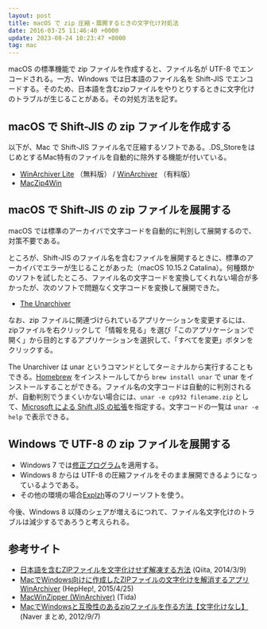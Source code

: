 ```yaml
---
layout: post
title: macOS で zip 圧縮・展開するときの文字化け対処法
date: 2016-03-25 11:46:40 +0000
update: 2023-08-24 10:23:47 +0000
tag: mac
---
```

macOS の標準機能で zip ファイルを作成すると、ファイル名が UTF-8 でエンコードされる。一方、Windows では日本語のファイル名を Shift-JIS でエンコードする。そのため、日本語を含むzipファイルをやりとりするときに文字化けのトラブルが生じることがある。その対処方法を記す。

## macOS で Shift-JIS の zip ファイルを作成する

以下が、Mac で Shift-JIS ファイル名で圧縮するソフトである。.DS_StoreをはじめとするMac特有のファイルを自動的に除外する機能が付いている。

- [WinArchiver Lite](https://itunes.apple.com/jp/app/winarchiver-lite/id414855915?l=en&mt=12) （無料版） / [WinArchiver](https://itunes.apple.com/jp/app/winarchiver/id413215883?l=ja&mt=12)  （有料版）
- [MacZip4Win](http://ynomura.com/home/?page_id=116) 

## macOS で Shift-JIS の zip ファイルを展開する

macOS では標準のアーカイバで文字コードを自動的に判別して展開するので、対策不要である。

ところが、Shift-JIS のファイル名を含むファイルを展開するときに、標準のアーカイバでエラーが生じることがあった（macOS 10.15.2 Catalina）。何種類かのソフトを試したところ、ファイル名の文字コードを変換してくれない場合が多かったが、次のソフトで問題なく文字コードを変換して展開できた。

- [The Unarchiver](https://apps.apple.com/jp/app/the-unarchiver/id425424353?mt=12)

なお、zip ファイルに関連づけられているアプリケーションを変更するには、zipファイルを右クリックして「情報を見る」を選び「このアプリケーションで開く」から目的とするアプリケーションを選択して、「すべてを変更」ボタンをクリックする。

The Unarchiver は unar というコマンドとしてターミナルから実行することもできる。[Homebrew](https://brew.sh/index_ja) をインストールしてから `brew install unar` で unar をインストールすることができる。ファイル名の文字コードは自動的に判別されるが、自動判別でうまくいかない場合には、`unar -e cp932 filename.zip` として、[Microsoft による Shift JIS の拡張](https://ja.wikipedia.org/wiki/Microsoft%E3%82%B3%E3%83%BC%E3%83%89%E3%83%9A%E3%83%BC%E3%82%B8932)を指定する。文字コードの一覧は `unar -e help` で表示できる。

## Windows で UTF-8 の zip ファイルを展開する

- Windows 7 では[修正プログラム](http://support.microsoft.com/kb/2704299/ja)を適用する。
- Windows 8 からは UTF-8 の圧縮ファイルをそのまま展開できるようになっているようである。
- その他の環境の場合[Explzh](http://www.ponsoftware.com/)等のフリーソフトを使う。

今後、Windows 8 以降のシェアが増えるにつれて、ファイル名文字化けのトラブルは減少するであろうと考えられる。

## 参考サイト
- [日本語を含むZIPファイルを文字化けせず解凍する方法](http://qiita.com/hoo89@github/items/46dcd8134061c392772f) (Qiita, 2014/3/9)
- [MacでWindows向けに作成したZIPファイルの文字化けを解消するアプリWinArchiver](http://hep.eiz.jp/201209/mac-windows-zip-winarchiver/) (HepHep!, 2015/4/25)
- [MacWinZipper (WinArchiver)](http://tidajapan.com/macwinzipper) (Tida)
- [MacでWindowsと互換性のあるzipファイルを作る方法【文字化けなし】](http://matome.naver.jp/odai/2134318298182284801) (Naver まとめ, 2012/9/7)
